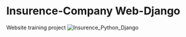 # Insurence-Company Web-Django
Website training project
![Insurence_Python_Django](https://user-images.githubusercontent.com/118556086/236527052-bd59f406-58b8-4595-b25e-7e76e2e60fc9.png)
